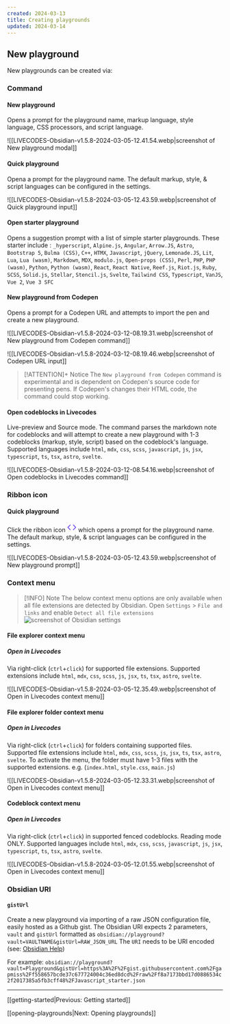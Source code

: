 ```yaml
---
created: 2024-03-13
title: Creating playgrounds
updated: 2024-03-14
---
```


## New playground

New playgrounds can be created via:

### Command

#### New playground

Opens a prompt for the playground name, markup language, style language, CSS processors, and script language.

  ![[LIVECODES-Obsidian-v1.5.8-2024-03-05-12.41.54.webp|screenshot of New playground modal]]

#### Quick playground

Opena a prompt for the playground name. The default markup, style, & script languages can be configured in the settings.

![[LIVECODES-Obsidian-v1.5.8-2024-03-05-12.43.59.webp|screenshot of Quick playground input]]

#### Open starter playground

Opens a suggestion prompt with a list of simple starter playgrounds. These starter include : `_hyperscript`, `Alpine.js`, `Angular`, `Arrow.JS`, `Astro`, `Bootstrap 5`, `Bulma (CSS)`, `C++`, `HTMX`, `Javascript`, `jQuery`, `Lemonade.JS`, `Lit`, `Lua`, `Lua (wasm)`, `Markdown`, `MDX`, `modulo.js`, `Open-props (CSS)`, `Perl`, `PHP`, `PHP (wasm)`, `Python`, `Python (wasm)`, `React`, `React Native`, `Reef.js`, `Riot.js`, `Ruby`, `SCSS`, `Solid.js`, `Stellar`, `Stencil.js`, `Svelte`, `Tailwind CSS`, `Typescript`, `VanJS`, `Vue 2`, `Vue 3 SFC`

#### New playground from Codepen

Opens a prompt for a Codepen URL and attempts to import the pen and create a new playground.

![[LIVECODES-Obsidian-v1.5.8-2024-03-12-08.19.31.webp|screenshot of New playground from Codepen command]]

![[LIVECODES-Obsidian-v1.5.8-2024-03-12-08.19.46.webp|screenshot of Codepen URL input]]

> [!ATTENTION]+ Notice
> The `New playground from Codepen` command is experimental and is dependent on Codepen's source code for presenting pens. If Codepen's changes their HTML code, the command could stop working.

#### Open codeblocks in Livecodes

Live-preview and Source mode. The command parses the markdown note for codeblocks and will attempt to create a new playground with 1-3 codeblocks (markup, style, script) based on the codeblock's language. Supported languages include `html`, `mdx`, `css`, `scss`, `javascript`, `js`, `jsx`, `typescript`, `ts`, `tsx`, `astro`, `svelte`.

![[LIVECODES-Obsidian-v1.5.8-2024-03-12-08.54.16.webp|screenshot of Open codeblocks in Livecodes command]]

### Ribbon icon

#### Quick playground

Click the ribbon icon <svg xmlns="http://www.w3.org/2000/svg" width="22" height="22" viewBox="0 0 24 24" fill="none" stroke="#7852ee" stroke-width="2" stroke-linecap="round" stroke-linejoin="round" class="lucide lucide-code"><polyline points="16 18 22 12 16 6"/><polyline points="8 6 2 12 8 18"/></svg> which opens a prompt for the playground name. The default markup, style, & script languages can be configured in the settings.

![[LIVECODES-Obsidian-v1.5.8-2024-03-05-12.43.59.webp|screenshot of New playground prompt]]

### Context menu

> [!INFO] Note
> The below context menu options are only available when all file extensions are detected by Obsidian. Open `Settings` &gt; `File and links` and enable `Detect all file extensions` ![screenshot of Obsidian settings](LIVECODES-Obsidian-v1.5.8-2024-03-05-14.34.51.webp)

#### File explorer context menu

##### Open in Livecodes

Via right-click (`ctrl`+`click`) for supported file extensions. Supported extensions include `html`, `mdx`, `css`, `scss`, `js`, `jsx`, `ts`, `tsx`, `astro`, `svelte`.

![[LIVECODES-Obsidian-v1.5.8-2024-03-05-12.35.49.webp|screenshot of Open in Livecodes context menu]]


#### File explorer folder context menu

##### Open in Livecodes

Via right-click (`ctrl`+`click`) for folders containing supported files. Supported file extensions include `html`, `mdx`, `css`, `scss`, `js`, `jsx`, `ts`, `tsx`, `astro`, `svelte`. To activate the menu, the folder must have 1-3 files with the supported extensions. e.g. (`index.html`, `style.css`, `main.js`)

![[LIVECODES-Obsidian-v1.5.8-2024-03-05-12.33.31.webp|screenshot of Open in Livecodes context menu]]

#### Codeblock context menu

##### Open in Livecodes

Via right-click (`ctrl`+`click`) in supported fenced codeblocks. Reading mode ONLY. Supported languages include `html`, `mdx`, `css`, `scss`, `javascript`, `js`, `jsx`, `typescript`, `ts`, `tsx`, `astro`, `svelte`.

![[LIVECODES-Obsidian-v1.5.8-2024-03-05-12.01.55.webp|screenshot of Open in Livecodes context menu]]

### Obsidian URI

#### `gistUrl`

Create a new playground via importing of a raw JSON configuration file, easily hosted as a Github gist. The Obsidian URI expects 2 parameters, `vault` and `gistUrl` formatted as `obsidian://playground?vault=VAULTNAME&gistUrl=RAW_JSON_URL` The `URI` needs to be URI encoded (see: [Obsidian Help](https://help.obsidian.md/Extending+Obsidian/Obsidian+URI))

For example: `obsidian://playground?vault=Playground&gistUrl=https%3A%2F%2Fgist.githubusercontent.com%2Fgapmiss%2Ff558657bcde37c677724004c36ed8dcd%2Fraw%2Ff8a7173bbd17d0886534c2f2017385a5fb3cff48%2FJavascript_starter.json`


---

[[getting-started|Previous: Getting started]]

[[opening-playgrounds|Next: Opening playgrounds]]